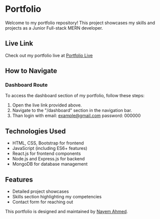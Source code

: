 # Portfolio

Welcome to my portfolio repository! This project showcases my skills and projects as a Junior Full-stack MERN developer.

## Live Link

Check out my portfolio live at [Portfolio Live](https://nayem-ahmed.onrender.com)

## How to Navigate

### Dashboard Route

To access the dashboard section of my portfolio, follow these steps:

1. Open the live link provided above.
2. Navigate to the "/dashboard" section in the navigation bar.
3. Than login with email: example@gmail.com password: 000000

## Technologies Used

- HTML, CSS, Bootstrap for frontend
- JavaScript (including ES6+ features)
- React.js for frontend components
- Node.js and Express.js for backend
- MongoDB for database management

## Features

- Detailed project showcases
- Skills section highlighting my competencies
- Contact form for reaching out

 

This portfolio is designed and maintained by [Nayem Ahmed](https://nayem-ahmed.onrender.com/).
